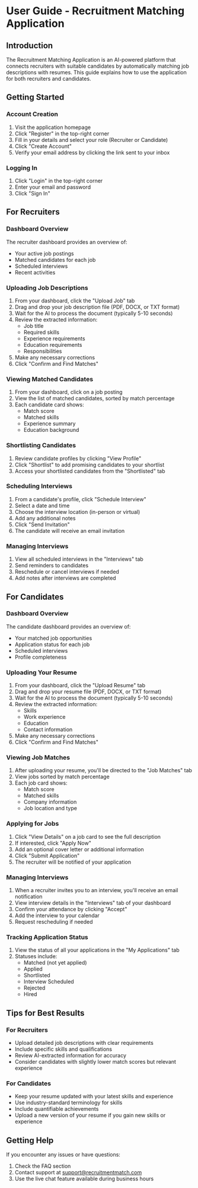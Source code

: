 # User Guide - Recruitment Matching Application

## Introduction

The Recruitment Matching Application is an AI-powered platform that connects recruiters with suitable candidates by automatically matching job descriptions with resumes. This guide explains how to use the application for both recruiters and candidates.

## Getting Started

### Account Creation

1. Visit the application homepage
2. Click "Register" in the top-right corner
3. Fill in your details and select your role (Recruiter or Candidate)
4. Click "Create Account"
5. Verify your email address by clicking the link sent to your inbox

### Logging In

1. Click "Login" in the top-right corner
2. Enter your email and password
3. Click "Sign In"

## For Recruiters

### Dashboard Overview

The recruiter dashboard provides an overview of:
- Your active job postings
- Matched candidates for each job
- Scheduled interviews
- Recent activities

### Uploading Job Descriptions

1. From your dashboard, click the "Upload Job" tab
2. Drag and drop your job description file (PDF, DOCX, or TXT format)
3. Wait for the AI to process the document (typically 5-10 seconds)
4. Review the extracted information:
   - Job title
   - Required skills
   - Experience requirements
   - Education requirements
   - Responsibilities
5. Make any necessary corrections
6. Click "Confirm and Find Matches"

### Viewing Matched Candidates

1. From your dashboard, click on a job posting
2. View the list of matched candidates, sorted by match percentage
3. Each candidate card shows:
   - Match score
   - Matched skills
   - Experience summary
   - Education background

### Shortlisting Candidates

1. Review candidate profiles by clicking "View Profile"
2. Click "Shortlist" to add promising candidates to your shortlist
3. Access your shortlisted candidates from the "Shortlisted" tab

### Scheduling Interviews

1. From a candidate's profile, click "Schedule Interview"
2. Select a date and time
3. Choose the interview location (in-person or virtual)
4. Add any additional notes
5. Click "Send Invitation"
6. The candidate will receive an email invitation

### Managing Interviews

1. View all scheduled interviews in the "Interviews" tab
2. Send reminders to candidates
3. Reschedule or cancel interviews if needed
4. Add notes after interviews are completed

## For Candidates

### Dashboard Overview

The candidate dashboard provides an overview of:
- Your matched job opportunities
- Application status for each job
- Scheduled interviews
- Profile completeness

### Uploading Your Resume

1. From your dashboard, click the "Upload Resume" tab
2. Drag and drop your resume file (PDF, DOCX, or TXT format)
3. Wait for the AI to process the document (typically 5-10 seconds)
4. Review the extracted information:
   - Skills
   - Work experience
   - Education
   - Contact information
5. Make any necessary corrections
6. Click "Confirm and Find Matches"

### Viewing Job Matches

1. After uploading your resume, you'll be directed to the "Job Matches" tab
2. View jobs sorted by match percentage
3. Each job card shows:
   - Match score
   - Matched skills
   - Company information
   - Job location and type

### Applying for Jobs

1. Click "View Details" on a job card to see the full description
2. If interested, click "Apply Now"
3. Add an optional cover letter or additional information
4. Click "Submit Application"
5. The recruiter will be notified of your application

### Managing Interviews

1. When a recruiter invites you to an interview, you'll receive an email notification
2. View interview details in the "Interviews" tab of your dashboard
3. Confirm your attendance by clicking "Accept"
4. Add the interview to your calendar
5. Request rescheduling if needed

### Tracking Application Status

1. View the status of all your applications in the "My Applications" tab
2. Statuses include:
   - Matched (not yet applied)
   - Applied
   - Shortlisted
   - Interview Scheduled
   - Rejected
   - Hired

## Tips for Best Results

### For Recruiters

- Upload detailed job descriptions with clear requirements
- Include specific skills and qualifications
- Review AI-extracted information for accuracy
- Consider candidates with slightly lower match scores but relevant experience

### For Candidates

- Keep your resume updated with your latest skills and experience
- Use industry-standard terminology for skills
- Include quantifiable achievements
- Upload a new version of your resume if you gain new skills or experience

## Getting Help

If you encounter any issues or have questions:
1. Check the FAQ section
2. Contact support at support@recruitmentmatch.com
3. Use the live chat feature available during business hours
